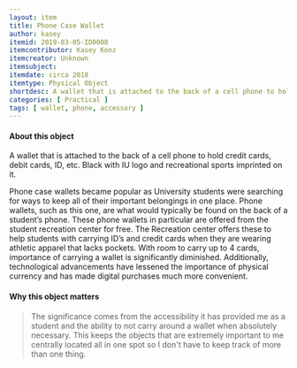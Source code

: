 ```yaml
---
layout: item
title: Phone Case Wallet 
author: kasey
itemid: 2019-03-05-ID0008
itemcontributor: Kasey Konz
itemcreator: Unknown
itemsubject: 
itemdate: circa 2018
itemtype: Physical Object
shortdesc: A wallet that is attached to the back of a cell phone to hold credit cards, debit cards, ID, etc. Black with IU logo and recreational sports imprinted on it. It is important because it is always being used.
categories: [ Practical ]
tags: [ wallet, phone, accessory ]
---
```


#### About this object

A wallet that is attached to the back of a cell phone to hold credit cards, debit cards, ID, etc. Black with IU logo and recreational sports imprinted on it.

Phone case wallets became popular as University students were searching for ways to keep all of their important belongings in one place. Phone wallets, such as this one, are what would typically be found on the back of a student’s phone. These phone wallets in particular are offered from the student recreation center for free. The Recreation center offers these to help students with carrying ID’s and credit cards when they are wearing athletic apparel that lacks pockets. With room to carry up to 4 cards, importance of carrying a wallet is significantly diminished. Additionally, technological advancements have lessened the importance of physical currency and has made digital purchases much more convenient. 

#### Why this object matters

<blockquote>
The significance comes from the accessibility it has provided me as a student and the ability to not carry around a wallet when absolutely necessary. This keeps the objects that are extremely important to me centrally located all in one spot so I don't have to keep track of more than one thing. 
</blockquote>